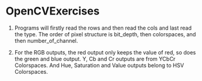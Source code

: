 # OpenCVExercises

1. Programs will firstly read the rows and then read the cols and last read the type. The order of pixel structure is bit_depth, then colorspaces, and then number_of_channel.


2. For the RGB outputs, the red output only keeps the value of red, so does the green and blue output. Y, Cb and Cr outputs are from YCbCr Colorspaces. And Hue, Saturation and Value outputs belong to HSV Colorspaces. 
